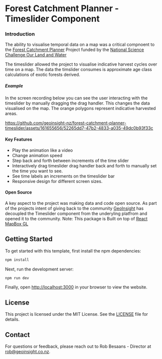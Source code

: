 # Forest Catchment Planner - Timeslider Component

### Introduction

The ability to visualise temporal data on a map was a critical compnoent to the [Forest Catchment Planner](https://www.forestrycatchmentplanner.nz/) Project funded by the [National Science Challenge Our Land and Water](https://ourlandandwater.nz/)

The timeslider allowed the project to visualise indicative harvest cycles over time on a map. The data the timslider consumes is approximate age class calculations of exotic forests derived.

##### Example

In the screen recording below you can see the user interacting with the timeslider by manually dragging the drag handler. This changes the data visualised on the map. The orange polygons represent indicative harvested areas.



https://github.com/geoinsight-nz/forest-catchment-planner-timeslider/assets/161655656/52265dd7-47b2-4833-a035-49dc0b93f33c

#### Key Features

* Play the animation like a video
* Change animation speed
* Step back and forth between increments of the time slider
* Interactively drag timeslider drag handler back and forth to manually set the time you want to see.
* See time labels an increments on the timeslider bar
* Responsive design for different screen sizes. 


#### Open Source

A key aspect to the project was making data and code open source. As part of the projects intent of giving back to the community [GeoInsight](https://www.geoinsight.co.nz/) has decoupled the Timeslider component from the underyling platfrom and opened it to the community. Note: This package is Built on top of [React MapBox GL](https://www.npmjs.com/package/react-mapbox-gl) 



## Getting Started

To get started with this template, first install the npm dependencies:

```bash
npm install
```

Next, run the development server:

```bash
npm run dev
```

Finally, open [http://localhost:3000](http://localhost:3000) in your browser to view the website.


## License

This project is licensed under the MIT License. See the [LICENSE](LICENSE) file for details.

## Contact

For questions or feedback, please reach out to Rob Besaans - Director at [rob@geoinsight.co.nz](mailto:rob@geoinsight.co.nz).

